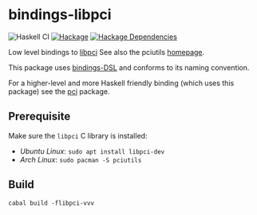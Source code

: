 # bindings-libpci
![Haskell CI](https://github.com/standardsemiconductor/bindings-libpci/workflows/Haskell%20CI/badge.svg?branch=main)
[![Hackage][hackage-badge]][hackage]
[![Hackage Dependencies][hackage-deps-badge]][hackage-deps]

Low level bindings to [libpci](https://github.com/pciutils/pciutils)
See also the pciutils [homepage](https://mj.ucw.cz/sw/pciutils/).

This package uses [bindings-DSL](http://hackage.haskell.org/package/bindings-DSL) and conforms to its naming convention.

For a higher-level and more Haskell friendly binding (which uses this package) see the [pci](https://github.com/standardsemiconductor/pci) package.

## Prerequisite
Make sure the `libpci` C library is installed:
  * *Ubuntu Linux*: `sudo apt install libpci-dev`
  * *Arch Linux*: `sudo pacman -S pciutils`

## Build
```
cabal build -flibpci-vvv
```

[hackage]:            <https://hackage.haskell.org/package/bindings-libpci>
[hackage-badge]:      <https://img.shields.io/hackage/v/bindings-libpci.svg?color=success>
[hackage-deps-badge]: <https://img.shields.io/hackage-deps/v/bindings-libpci.svg>
[hackage-deps]:       <https://packdeps.haskellers.com/feed?needle=bindings-libpci>
